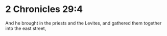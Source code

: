# 2 Chronicles 29:4

And he brought in the priests and the Levites, and gathered them together into the east street,